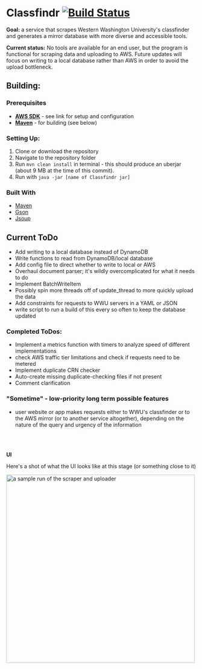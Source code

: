 # Classfindr [![Build Status](https://travis-ci.org/fmmmlee/Classfindr.svg?branch=master)](https://travis-ci.org/fmmmlee/Classfindr)

**Goal:** a service that scrapes Western Washington University's classfinder and generates a mirror database with more diverse and accessible tools.

**Current status:** No tools are available for an end user, but the program is functional for scraping data and uploading to AWS. Future updates will focus on writing to a local database rather than AWS in order to avoid the upload bottleneck.

## Building:

### Prerequisites

- <a href="https://docs.aws.amazon.com/sdk-for-java/v2/developer-guide/setup-install.html">**AWS SDK**</a> - see link for setup and configuration
- <a href="https://maven.apache.org/">**Maven**</a> - for building (see below)

### Setting Up:

  1. Clone or download the repository
  2. Navigate to the repository folder
  3. Run `mvn clean install` in terminal - this should produce an uberjar (about 9 MB at the time of this commit).
  4. Run with `java -jar [name of Classfindr jar]`

### Built With
- <a href="https://maven.apache.org/">Maven</a>
- <a href="https://github.com/google/gson">Gson</a>
- <a href="https://jsoup.org/">Jsoup</a>

## Current ToDo
- Add writing to a local database instead of DynamoDB
- Write functions to read from DynamoDB/local database
- Add config file to direct whether to write to local or AWS
- Overhaul document parser; it's wildly overcomplicated for what it needs to do
- Implement BatchWriteItem
- Possibly spin more threads off of update_thread to more quickly upload the data
- Add constraints for requests to WWU servers in a YAML or JSON
- write script to run a build of this every so often to keep the database updated

### Completed ToDos:
- Implement a metrics function with timers to analyze speed of different implementations
- check AWS traffic tier limitations and check if requests need to be metered
- Implement duplicate CRN checker
- Auto-create missing duplicate-checking files if not present
- Comment clarification

### "Sometime" - low-priority long term possible features
- user website or app makes requests either to WWU's classfinder or to the AWS mirror (or to another service altogether), depending on the nature of the query and urgency of the information

<br/>
<br/>

**UI**

Here's a shot of what the UI looks like at this stage (or something close to it)
<p align="left">
  <img src="https://user-images.githubusercontent.com/30479162/57667061-20b97200-75b7-11e9-9650-8233ae3930ec.JPG" width="500" title="a sample run of the scraper and uploader">
</p>
